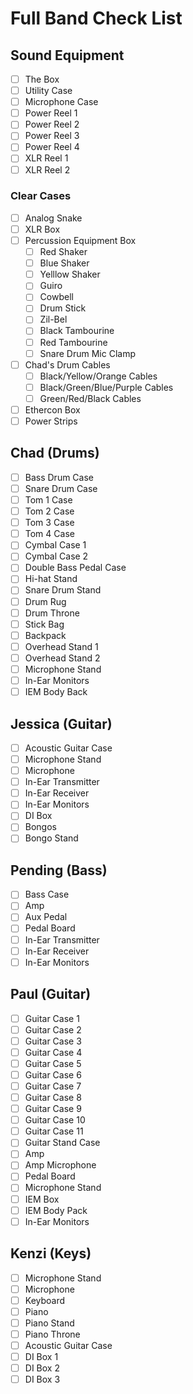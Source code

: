 # Full Band Check List

## Sound Equipment
- [ ] The Box
- [ ] Utility Case
- [ ] Microphone Case
- [ ] Power Reel 1
- [ ] Power Reel 2
- [ ] Power Reel 3
- [ ] Power Reel 4
- [ ] XLR Reel 1
- [ ] XLR Reel 2

### Clear Cases
- [ ] Analog Snake
- [ ] XLR Box
- [ ] Percussion Equipment Box
  - [ ] Red Shaker
  - [ ] Blue Shaker
  - [ ] Yelllow Shaker
  - [ ] Guiro
  - [ ] Cowbell
  - [ ] Drum Stick
  - [ ] Zil-Bel
  - [ ] Black Tambourine
  - [ ] Red Tambourine
  - [ ] Snare Drum Mic Clamp
- [ ] Chad's Drum Cables
  - [ ] Black/Yellow/Orange Cables
  - [ ] Black/Green/Blue/Purple Cables
  - [ ] Green/Red/Black Cables
- [ ] Ethercon Box
- [ ] Power Strips

## Chad (Drums)
- [ ] Bass Drum Case
- [ ] Snare Drum Case
- [ ] Tom 1 Case
- [ ] Tom 2 Case
- [ ] Tom 3 Case
- [ ] Tom 4 Case
- [ ] Cymbal Case 1
- [ ] Cymbal Case 2
- [ ] Double Bass Pedal Case
- [ ] Hi-hat Stand
- [ ] Snare Drum Stand
- [ ] Drum Rug
- [ ] Drum Throne
- [ ] Stick Bag
- [ ] Backpack
- [ ] Overhead Stand 1
- [ ] Overhead Stand 2
- [ ] Microphone Stand
- [ ] In-Ear Monitors
- [ ] IEM Body Back

## Jessica (Guitar)
- [ ] Acoustic Guitar Case
- [ ] Microphone Stand
- [ ] Microphone
- [ ] In-Ear Transmitter
- [ ] In-Ear Receiver
- [ ] In-Ear Monitors
- [ ] DI Box
- [ ] Bongos
- [ ] Bongo Stand

## Pending (Bass)
- [ ] Bass Case
- [ ] Amp
- [ ] Aux Pedal
- [ ] Pedal Board
- [ ] In-Ear Transmitter
- [ ] In-Ear Receiver
- [ ] In-Ear Monitors

## Paul (Guitar)
- [ ] Guitar Case 1
- [ ] Guitar Case 2
- [ ] Guitar Case 3
- [ ] Guitar Case 4
- [ ] Guitar Case 5
- [ ] Guitar Case 6
- [ ] Guitar Case 7
- [ ] Guitar Case 8
- [ ] Guitar Case 9
- [ ] Guitar Case 10
- [ ] Guitar Case 11
- [ ] Guitar Stand Case
- [ ] Amp
- [ ] Amp Microphone
- [ ] Pedal Board
- [ ] Microphone Stand
- [ ] IEM Box
- [ ] IEM Body Pack
- [ ] In-Ear Monitors

## Kenzi (Keys)
- [ ] Microphone Stand
- [ ] Microphone
- [ ] Keyboard
- [ ] Piano
- [ ] Piano Stand
- [ ] Piano Throne
- [ ] Acoustic Guitar Case
- [ ] DI Box 1
- [ ] DI Box 2
- [ ] DI Box 3